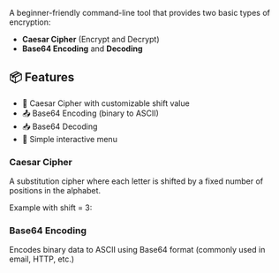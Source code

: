 A beginner-friendly command-line tool that provides two basic types of encryption:

- **Caesar Cipher** (Encrypt and Decrypt)
- **Base64 Encoding** and **Decoding**

## 📦 Features

- 🔁 Caesar Cipher with customizable shift value
- 📤 Base64 Encoding (binary to ASCII)
- 📥 Base64 Decoding
- 🧾 Simple interactive menu

### Caesar Cipher
A substitution cipher where each letter is shifted by a fixed number of positions in the alphabet.

Example with shift = 3:

### Base64 Encoding
Encodes binary data to ASCII using Base64 format (commonly used in email, HTTP, etc.)
